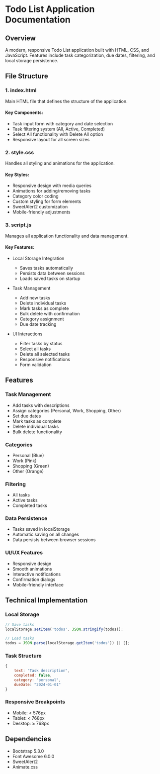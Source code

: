 # Todo List Application Documentation

## Overview
A modern, responsive Todo List application built with HTML, CSS, and JavaScript. Features include task categorization, due dates, filtering, and local storage persistence.

## File Structure

### 1. index.html
Main HTML file that defines the structure of the application.

#### Key Components:
- Task input form with category and date selection
- Task filtering system (All, Active, Completed)
- Select All functionality with Delete All option
- Responsive layout for all screen sizes

### 2. style.css
Handles all styling and animations for the application.

#### Key Styles:
- Responsive design with media queries
- Animations for adding/removing tasks
- Category color coding
- Custom styling for form elements
- SweetAlert2 customization
- Mobile-friendly adjustments

### 3. script.js
Manages all application functionality and data management.

#### Key Features:
- Local Storage Integration
  - Saves tasks automatically
  - Persists data between sessions
  - Loads saved tasks on startup

- Task Management
  - Add new tasks
  - Delete individual tasks
  - Mark tasks as complete
  - Bulk delete with confirmation
  - Category assignment
  - Due date tracking

- UI Interactions
  - Filter tasks by status
  - Select all tasks
  - Delete all selected tasks
  - Responsive notifications
  - Form validation

## Features

### Task Management
- Add tasks with descriptions
- Assign categories (Personal, Work, Shopping, Other)
- Set due dates
- Mark tasks as complete
- Delete individual tasks
- Bulk delete functionality

### Categories
- Personal (Blue)
- Work (Pink)
- Shopping (Green)
- Other (Orange)

### Filtering
- All tasks
- Active tasks
- Completed tasks

### Data Persistence
- Tasks saved in localStorage
- Automatic saving on all changes
- Data persists between browser sessions

### UI/UX Features
- Responsive design
- Smooth animations
- Interactive notifications
- Confirmation dialogs
- Mobile-friendly interface

## Technical Implementation

### Local Storage
```javascript
// Save tasks
localStorage.setItem('todos', JSON.stringify(todos));

// Load tasks
todos = JSON.parse(localStorage.getItem('todos')) || [];
```

### Task Structure
```javascript
{
    text: "Task description",
    completed: false,
    category: "personal",
    dueDate: "2024-01-01"
}
```

### Responsive Breakpoints
- Mobile: < 576px
- Tablet: < 768px
- Desktop: ≥ 768px

## Dependencies
- Bootstrap 5.3.0
- Font Awesome 6.0.0
- SweetAlert2
- Animate.css


